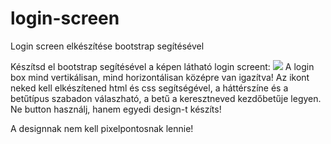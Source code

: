 # login-screen
Login screen elkészítése bootstrap segítésével

Készítsd el bootstrap segítésével a képen látható login screent:
![](https://s3.amazonaws.com/thinkific/file_uploads/219412/images/95e/e73/623/login-screen.jpg)
A login box mind vertikálisan, mind horizontálisan középre van igazítva! Az ikont neked kell elkészítened html és css segítségével, a háttérszíne és a betűtípus szabadon válaszható, a betű a keresztneved kezdőbetűje legyen. Ne button használj, hanem egyedi design-t készíts!

A designnak nem kell pixelpontosnak lennie!
